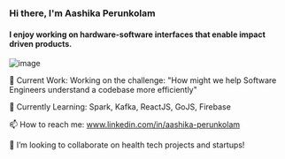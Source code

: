 ### Hi there, I'm Aashika Perunkolam

#### I enjoy working on hardware-software interfaces that enable impact driven products.
![image](https://user-images.githubusercontent.com/66789469/151665847-899ba484-d41b-475e-a64f-2ecb443269cf.png)


🔭 Current Work: Working on the challenge: "How might we help Software Engineers understand a codebase more efficiently"

🌱 Currently Learning: Spark, Kafka, ReactJS, GoJS, Firebase

📫 How to reach me: www.linkedin.com/in/aashika-perunkolam

👯 I’m looking to collaborate on health tech projects and startups!
<!--
**aashiperun/aashiperun** is a ✨ _special_ ✨ repository because its `README.md` (this file) appears on your GitHub profile.

Here are some ideas to get you started:

- 🔭 I’m currently working on developing Linux Device Drivers to validate new features for an Ethernet Controller.
- 🌱 I’m currently learning ...
- 👯 I’m looking to collaborate on ...
- 🤔 I’m looking for help with ...
- 💬 Ask me about ...
- 📫 How to reach me: ...
- 😄 Pronouns: ...
- ⚡ Fun fact: ...
-->
